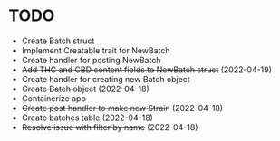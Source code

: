# TODO

- Create Batch struct
- Implement Creatable trait for NewBatch
- Create handler for posting NewBatch
- ~~Add THC and CBD content fields to NewBatch struct~~ (2022-04-19)
- Create handler for creating new Batch object
- ~~Create Batch object~~ (2022-04-18)
- Containerize app
- ~~Create post handler to make new Strain~~ (2022-04-18)
- ~~Create batches table~~ (2022-04-18)
- ~~Resolve issue with filter by name~~ (2022-04-18)
